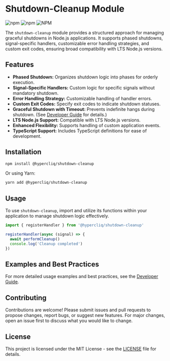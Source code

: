 # Shutdown-Cleanup Module

![npm](https://img.shields.io/npm/v/@hypercliq/shutdown-cleanup)
![npm](https://img.shields.io/npm/dw/@hypercliq/shutdown-cleanup)
![NPM](https://img.shields.io/npm/l/@hypercliq/shutdown-cleanup)

The `shutdown-cleanup` module provides a structured approach for managing graceful shutdowns in Node.js applications. It supports phased shutdowns, signal-specific handlers, customizable error handling strategies, and custom exit codes, ensuring broad compatibility with LTS Node.js versions.

## Features

- **Phased Shutdown:** Organizes shutdown logic into phases for orderly execution.
- **Signal-Specific Handlers:** Custom logic for specific signals without mandatory shutdown.
- **Error Handling Strategy:** Customizable handling of handler errors.
- **Custom Exit Codes:** Specify exit codes to indicate shutdown statuses.
- **Graceful Shutdown with Timeout:** Prevents indefinite hangs during shutdown. (See [Developer Guide](docs/DEVGUIDE.md) for details.)
- **LTS Node.js Support:** Compatible with LTS Node.js versions.
- **Enhanced Flexibility:** Supports handling of custom application events.
- **TypeScript Support:** Includes TypeScript definitions for ease of development.

## Installation

```bash
npm install @hypercliq/shutdown-cleanup
```

Or using Yarn:

```bash
yarn add @hypercliq/shutdown-cleanup
```

## Usage

To use `shutdown-cleanup`, import and utilize its functions within your application to manage shutdown logic effectively.

```js
import { registerHandler } from '@hypercliq/shutdown-cleanup'

registerHandler(async (signal) => {
  await performCleanup()
  console.log('Cleanup completed')
})
```

## Examples and Best Practices

For more detailed usage examples and best practices, see the [Developer Guide](docs/DEVGUIDE.md).

## Contributing

Contributions are welcome! Please submit issues and pull requests to propose changes, report bugs, or suggest new features. For major changes, open an issue first to discuss what you would like to change.

## License

This project is licensed under the MIT License - see the [LICENSE](LICENSE) file for details.
